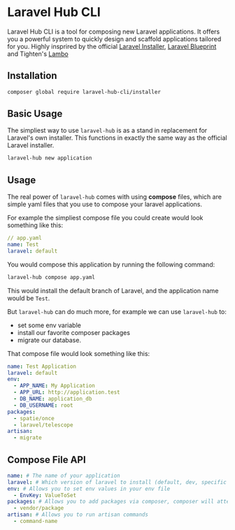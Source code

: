 # Laravel Hub CLI

Laravel Hub CLI is a tool for composing new Laravel applications. It offers you a powerful system to quickly design and scaffold applications tailored for you. Highly insprired by the official [Laravel Installer](https://github.com/laravel/installer), [Laravel Blueprint](https://github.com/laravel-shift/blueprint) and Tighten's [Lambo](https://github.com/tightenco/lambo)

## Installation

```bash
composer global require laravel-hub-cli/installer
```

## Basic Usage

The simpliest way to use `laravel-hub` is as a stand in replacement for Laravel's own installer. This functions in exactly the same way as the official Laravel installer.

```bash
laravel-hub new application
```

## Usage

The real power of `laravel-hub` comes with using **compose** files, which are simple yaml files that you use to compose your laravel applications. 

For example the simpliest compose file you could create would look something like this:

```yaml
// app.yaml
name: Test
laravel: default
```

You would compose this application by running the following command:

```bash
laravel-hub compose app.yaml
```

This would install the default branch of Laravel, and the application name would be `Test`.

But `laravel-hub` can do much more, for example we can use `laravel-hub` to: 

- set some env variable
- install our favorite composer packages
- migrate our database.

That compose file would look something like this:

```yaml
name: Test Application
laravel: default
env:
  - APP_NAME: My Application
  - APP_URL: http://application.test
  - DB_NAME: application_db
  - DB_USERNAME: root
packages:
  - spatie/once
  - laravel/telescope
artisan:
  - migrate
```

## Compose File API

```yaml
name: # The name of your application
laravel: # Which version of laravel to install (default, dev, specific version, ex: 8.0.1)
env: # Allows you to set env values in your env file
  - EnvKey: ValueToSet
packages: # Allows you to add packages via composer, composer will attempt to install all listed
  - vendor/package
artisan: # Allows you to run artisan commands
  - command-name
```
